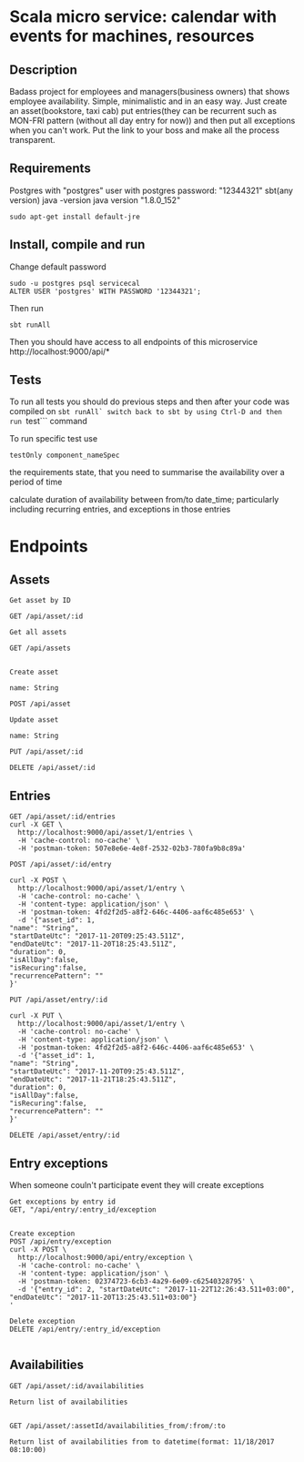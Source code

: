 # Scala micro service: calendar with events for machines, resources


## Description

Badass project for employees and managers(business owners) that shows employee availability. Simple, minimalistic and in an easy way. Just create an asset(bookstore, taxi cab) put entries(they can be recurrent such as MON-FRI pattern (without all day entry for now)) and then put all exceptions when you can't work. Put the link to your boss and make all the process transparent. 

## Requirements
Postgres with "postgres" user with postgres password: "12344321"
sbt(any version)
java -version
java version "1.8.0_152"

```
sudo apt-get install default-jre
```

## Install, compile and run

Change default password
```
sudo -u postgres psql servicecal
ALTER USER 'postgres' WITH PASSWORD '12344321';
```
Then run 
```
sbt runAll
```

Then you should have access to all endpoints of this microservice
http://localhost:9000/api/*

## Tests


To run all tests you should do previous steps and then after your code was compiled on ```sbt runAll`
switch back to sbt by using Ctrl-D and then run ```test``` command

To run specific test use 
```
testOnly component_nameSpec
```


the requirements state, that you need to summarise the availability over a period of time

calculate duration of availability between from/to date_time; particularly including recurring entries, and exceptions in those entries



# Endpoints

## Assets
```
Get asset by ID

GET /api/asset/:id

Get all assets

GET /api/assets


Create asset

name: String

POST /api/asset

Update asset

name: String

PUT /api/asset/:id

DELETE /api/asset/:id

```


## Entries

```
GET /api/asset/:id/entries
curl -X GET \
  http://localhost:9000/api/asset/1/entries \
  -H 'cache-control: no-cache' \
  -H 'postman-token: 507e8e6e-4e8f-2532-02b3-780fa9b8c89a'

POST /api/asset/:id/entry

curl -X POST \
  http://localhost:9000/api/asset/1/entry \
  -H 'cache-control: no-cache' \
  -H 'content-type: application/json' \
  -H 'postman-token: 4fd2f2d5-a8f2-646c-4406-aaf6c485e653' \
  -d '{"asset_id": 1, 
"name": "String", 
"startDateUtc": "2017-11-20T09:25:43.511Z", 
"endDateUtc": "2017-11-20T18:25:43.511Z", 
"duration": 0,
"isAllDay":false,
"isRecuring":false,
"recurrencePattern": ""
}'

PUT /api/asset/entry/:id

curl -X PUT \
  http://localhost:9000/api/asset/1/entry \
  -H 'cache-control: no-cache' \
  -H 'content-type: application/json' \
  -H 'postman-token: 4fd2f2d5-a8f2-646c-4406-aaf6c485e653' \
  -d '{"asset_id": 1, 
"name": "String", 
"startDateUtc": "2017-11-20T09:25:43.511Z", 
"endDateUtc": "2017-11-21T18:25:43.511Z", 
"duration": 0,
"isAllDay":false,
"isRecuring":false,
"recurrencePattern": ""
}'

DELETE /api/asset/entry/:id
```

## Entry exceptions
When someone couln't participate event they will create exceptions

```
Get exceptions by entry id
GET, "/api/entry/:entry_id/exception


Create exception
POST /api/entry/exception
curl -X POST \
  http://localhost:9000/api/entry/exception \
  -H 'cache-control: no-cache' \
  -H 'content-type: application/json' \
  -H 'postman-token: 02374723-6cb3-4a29-6e09-c62540328795' \
  -d '{"entry_id": 2, "startDateUtc": "2017-11-22T12:26:43.511+03:00", "endDateUtc": "2017-11-20T13:25:43.511+03:00"}
'

Delete exception
DELETE /api/entry/:entry_id/exception


```

## Availabilities

```
GET /api/asset/:id/availabilities

Return list of availabilities


GET /api/asset/:assetId/availabilities_from/:from/:to
 
Return list of availabilities from to datetime(format: 11/18/2017 08:10:00)


```


